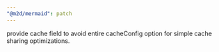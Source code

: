 ```yaml
---
"@m2d/mermaid": patch
---
```


provide cache field to avoid entire cacheConfig option for simple cache sharing optimizations.
